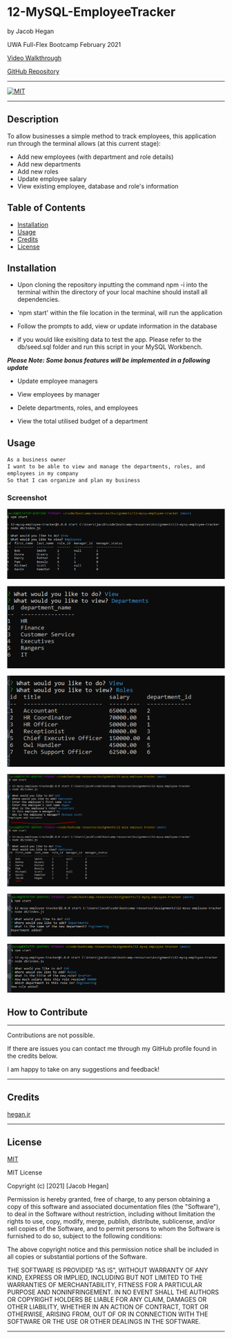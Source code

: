 # 12-MySQL-EmployeeTracker
by Jacob Hegan

UWA Full-Flex Bootcamp February 2021

[Video Walkthrough](https://drive.google.com/file/d/1N8ZWlif9l5wBm32CdxMpNeMvDN-seClf/view)

[GitHub Repository](https://github.com/heganjr/11-mysql-employee-tracker-JH)

---

[![MIT](https://img.shields.io/badge/licence-MIT-brightgreen)](https://choosealicense.com/licenses/mit/)

---

## Description

To allow businesses a simple method to track employees, this application run through the terminal allows (at this current stage):

- Add new employees (with department and role details)
- Add new departments
- Add new roles
- Update employee salary
- View existing employee, database and role's information

## Table of Contents

- [Installation](#installation)
- [Usage](#usage)
- [Credits](#credits)
- [License](#license)

## Installation

- Upon cloning the repository inputting the command npm -i into the terminal within the directory of your local machine should install all dependencies.

- 'npm start' within the file location in the terminal, will run the application

- Follow the prompts to add, view or update information in the database

- if you would like exisiting data to test the app. Please refer to the db/seed.sql folder and run this script in your MySQL Workbench.

***Please Note: Some bonus features will be implemented in a following update***

 * Update employee managers

  - View employees by manager

  - Delete departments, roles, and employees

  - View the total utilised budget of a department


## Usage

```
As a business owner
I want to be able to view and manage the departments, roles, and employees in my company
So that I can organize and plan my business
```

### Screenshot
![view-employees](./images/view-employees.PNG)

![view-departments](./images/view-departments.PNG)

![view-roles](./images/view-roles.PNG)

![employee-add](./images/employee-add.PNG)

![department-add](./images/department-add.PNG)

![role-add](./images/role-add.PNG)



## How to Contribute

---

Contributions are not possible.

If there are issues you can contact me through my GitHub profile found in the credits below.

I am happy to take on any suggestions and feedback!

---

## Credits

[hegan.jr](https://github.com/heganjr)

---

## License

[MIT](https://choosealicense.com/licenses/mit/)

MIT License

  Copyright (c) [2021] [Jacob Hegan]
  
  Permission is hereby granted, free of charge, to any person obtaining a copy
  of this software and associated documentation files (the "Software"), to deal
  in the Software without restriction, including without limitation the rights
  to use, copy, modify, merge, publish, distribute, sublicense, and/or sell
  copies of the Software, and to permit persons to whom the Software is
  furnished to do so, subject to the following conditions:
  
  The above copyright notice and this permission notice shall be included in all
  copies or substantial portions of the Software.
  
  THE SOFTWARE IS PROVIDED "AS IS", WITHOUT WARRANTY OF ANY KIND, EXPRESS OR
  IMPLIED, INCLUDING BUT NOT LIMITED TO THE WARRANTIES OF MERCHANTABILITY,
  FITNESS FOR A PARTICULAR PURPOSE AND NONINFRINGEMENT. IN NO EVENT SHALL THE
  AUTHORS OR COPYRIGHT HOLDERS BE LIABLE FOR ANY CLAIM, DAMAGES OR OTHER
  LIABILITY, WHETHER IN AN ACTION OF CONTRACT, TORT OR OTHERWISE, ARISING FROM,
  OUT OF OR IN CONNECTION WITH THE SOFTWARE OR THE USE OR OTHER DEALINGS IN THE
  SOFTWARE.

---
